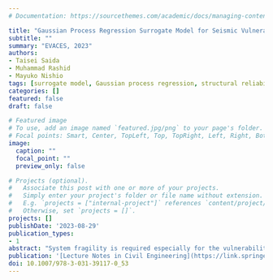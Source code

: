 ```yaml
---
# Documentation: https://sourcethemes.com/academic/docs/managing-content/

title: "Gaussian Process Regression Surrogate Model for Seismic Vulnerability Assessment of Highway Bridge Structure System"
subtitle: ""
summary: "EVACES, 2023"
authors:
- Taisei Saida
- Muhammad Rashid
- Mayuko Nishio
tags: [surrogate model, Gaussian process regression, structural reliability analysis]
categories: []
featured: false
draft: false

# Featured image
# To use, add an image named `featured.jpg/png` to your page's folder.
# Focal points: Smart, Center, TopLeft, Top, TopRight, Left, Right, BottomLeft, Bottom, BottomRight.
image:
  caption: ""
  focal_point: ""
  preview_only: false

# Projects (optional).
#   Associate this post with one or more of your projects.
#   Simply enter your project's folder or file name without extension.
#   E.g. `projects = ["internal-project"]` references `content/project/deep-learning/index.md`.
#   Otherwise, set `projects = []`.
projects: []
publishDate: '2023-08-29'
publication_types:
- 1
abstract: "System fragility is required especially for the vulnerability assessment of existing bridges that configure transportation network as a structural system. Here, it is essential to consider not only variation of input ground motions but also the uncertainties in physical properties due to deteriorations or other aging effects. In that case, the derivation of system fragility requires the Monte Carlo calculation with high-dimensional input uncertain parameters. This study shows the deep kernel learning (DKL) surrogate modeling for the seismic system fragility analysis. Here, it has also been shown that the multilayer perceptron can be used in the DKL to compress high-dimensional uncertainties into low-dimensional features. In addition, a multi-output Gaussian process was used and correlations between multiple outputs were considered. The target structure for verification was a multi-span curved highway bridge with seismic isolation bearings with high nonlinearities. The input-output data were created by the earthquake response analysis using the FE model, and the DKL surrogate models for demand outputs for limit states evaluations were constructed with considering parameter uncertainties in the properties of bearings and piers. In the results, the system fragilities could be derived with appropriate accuracies at a low computational cost by the DKL surrogate model. In addition, the surrogate model can identify which components' limit states cause the bridge system's limit states." 
publication: '[Lecture Notes in Civil Engineering](https://link.springer.com/book/10.1007/978-3-031-39117-0)'
doi: 10.1007/978-3-031-39117-0_53
---
```

